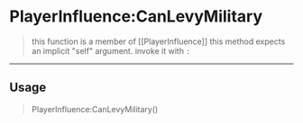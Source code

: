 # PlayerInfluence:CanLevyMilitary
> this function is a member of [[PlayerInfluence]]
> this method expects an implicit "self" argument. invoke it with `:`
-----
## Usage
> PlayerInfluence:CanLevyMilitary()
